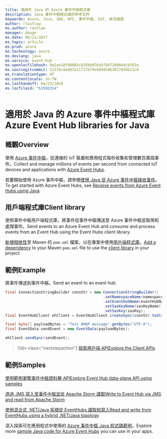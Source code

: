 ```yaml
---
title: 適用於 Java 的 Azure 事件中樞程式庫
description: Java 事件中樞程式庫的參考文件
keywords: Azure, Java, SDK, API, 事件中樞, IoT, 串流處理
author: rloutlaw
ms.author: routlaw
manager: douge
ms.date: 06/21/2017
ms.topic: article
ms.prod: azure
ms.technology: azure
ms.devlang: java
ms.service: event-hub
ms.openlocfilehash: 9e2ae18f98083cb35bb076a5f84726b669cbf81e
ms.sourcegitcommit: 115f4c8ad07a11f17d79e9d945d63917836b11c8
ms.translationtype: HT
ms.contentlocale: zh-TW
ms.lasthandoff: 04/23/2019
ms.locfileid: "61593354"
---
```

# <a name="azure-event-hub-libraries-for-java"></a><span data-ttu-id="65e3a-104">適用於 Java 的 Azure 事件中樞程式庫</span><span class="sxs-lookup"><span data-stu-id="65e3a-104">Azure Event Hub libraries for Java</span></span>

## <a name="overview"></a><span data-ttu-id="65e3a-105">概觀</span><span class="sxs-lookup"><span data-stu-id="65e3a-105">Overview</span></span>

<span data-ttu-id="65e3a-106">使用 [Azure 事件中樞](/azure/event-hubs/event-hubs-what-is-event-hubs)，從連線的 IoT 裝置和應用程式每秒收集和管理數百萬個事件。</span><span class="sxs-lookup"><span data-stu-id="65e3a-106">Collect and manage millions of events per second from connected IoT devices and applications with [Azure Event Hubs](/azure/event-hubs/event-hubs-what-is-event-hubs).</span></span>

<span data-ttu-id="65e3a-107">若要開始使用 Azure 事件中樞，請參閱[使用 Java 從 Azure 事件中樞接收事件](/azure/event-hubs/event-hubs-java-get-started-receive-eph)。</span><span class="sxs-lookup"><span data-stu-id="65e3a-107">To get started with Azure Event Hubs, see [Receive events from Azure Event Hubs using Java](/azure/event-hubs/event-hubs-java-get-started-receive-eph).</span></span>


## <a name="client-library"></a><span data-ttu-id="65e3a-108">用戶端程式庫</span><span class="sxs-lookup"><span data-stu-id="65e3a-108">Client library</span></span>

<span data-ttu-id="65e3a-109">使用事件中樞用戶端程式庫，將事件從事件中樞傳送至 Azure 事件中樞並取用和處理事件。</span><span class="sxs-lookup"><span data-stu-id="65e3a-109">Send events to an Azure Event Hub and consume and process events from an Event Hub using the Event Hubs client library.</span></span>

<span data-ttu-id="65e3a-110">[新增相依性](https://maven.apache.org/guides/getting-started/index.html#How_do_I_use_external_dependencies)至 Maven 的 `pom.xml` 檔案，以在專案中使用[用戶端程式庫](https://mvnrepository.com/artifact/com.microsoft.azure/azure-eventhubs)。</span><span class="sxs-lookup"><span data-stu-id="65e3a-110">[Add a dependency](https://maven.apache.org/guides/getting-started/index.html#How_do_I_use_external_dependencies) to your Maven `pom.xml` file to use the [client library](https://mvnrepository.com/artifact/com.microsoft.azure/azure-eventhubs) in your project.</span></span>
 

## <a name="example"></a><span data-ttu-id="65e3a-111">範例</span><span class="sxs-lookup"><span data-stu-id="65e3a-111">Example</span></span>

<span data-ttu-id="65e3a-112">將事件傳送到事件中樞。</span><span class="sxs-lookup"><span data-stu-id="65e3a-112">Send an event to an event hub.</span></span>

```java
final ConnectionStringBuilder connStr = new ConnectionStringBuilder()
                                            .setNamespaceName(namespaceName)
                                            .setEventHubName(eventHubName)
                                            .setSasKeyName(sasKeyName)
                                            .setSasKey(sasKey);
final EventHubClient ehClient = EventHubClient.createSync(connStr.toString());

final byte[] payloadBytes = "Test AMQP message".getBytes("UTF-8");
final EventData sendEvent = new EventData(payloadBytes);

ehClient.sendSync(sendEvent);
```


> [!div class="nextstepaction"]
> [<span data-ttu-id="65e3a-113">探索用戶端 API</span><span class="sxs-lookup"><span data-stu-id="65e3a-113">Explore the Client APIs</span></span>](/java/api/overview/azure/eventhubs/client)



## <a name="samples"></a><span data-ttu-id="65e3a-114">範例</span><span class="sxs-lookup"><span data-stu-id="65e3a-114">Samples</span></span>

<span data-ttu-id="65e3a-115">[使用範例瀏覽事件中樞資料層 API][1]</span><span class="sxs-lookup"><span data-stu-id="65e3a-115">[Explore Event Hub data-plane API using samples][1]</span></span>

<span data-ttu-id="65e3a-116">[透過 JMS 寫入至事件中樞並從 Apache Storm 讀取][2]</span><span class="sxs-lookup"><span data-stu-id="65e3a-116">[Write to Event Hub via JMS and read from Apache Storm][2]</span></span>

<span data-ttu-id="65e3a-117">[使用混合式 .NET/Java 拓撲從 EventHubs 讀取和寫入][3]</span><span class="sxs-lookup"><span data-stu-id="65e3a-117">[Read and write from EventHubs using a hybrid .NET/Java topology][3]</span></span> 

[1]: https://github.com/Azure/azure-event-hubs/tree/master/samples/Java
[2]: https://github.com/Azure-Samples/event-hubs-java-storm-sender-jms-receiver
[3]: https://github.com/Azure-Samples/hdinsight-dotnet-java-storm-eventhub

<span data-ttu-id="65e3a-118">深入探索可在應用程式中使用的 [Azure 事件中樞 Java 程式碼範例](https://azure.microsoft.com/resources/samples/?platform=java&term=event)。</span><span class="sxs-lookup"><span data-stu-id="65e3a-118">Explore more [sample Java code for Azure Event Hubs](https://azure.microsoft.com/resources/samples/?platform=java&term=event) you can use in your apps.</span></span>

